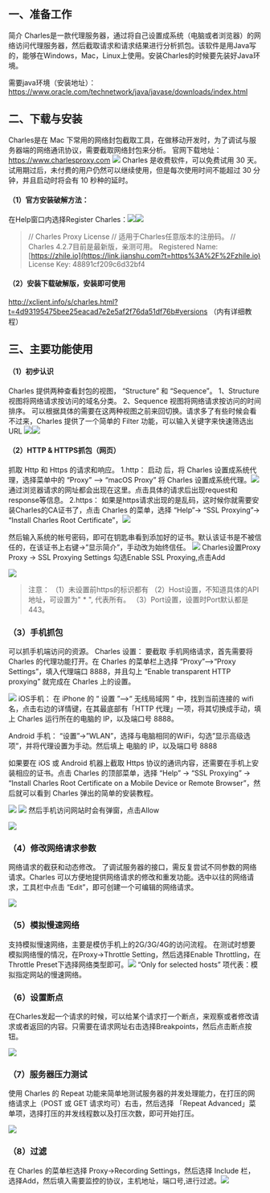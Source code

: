 ##   一、准备工作
简介
   Charles是一款代理服务器，通过将自己设置成系统（电脑或者浏览器）的网络访问代理服务器，然后截取请求和请求结果进行分析抓包。该软件是用Java写的，能够在Windows，Mac，Linux上使用。安装Charles的时候要先装好Java环境。

需要java环境（安装地址）：
 https://www.oracle.com/technetwork/java/javase/downloads/index.html
##  二、下载与安装
  Charles是在 Mac 下常用的网络封包截取工具，在做移动开发时，为了调试与服务器端的网络通讯协议，需要截取网络封包来分析。
      官网下载地址：https://www.charlesproxy.com
![](https://upload-images.jianshu.io/upload_images/5387585-80e5f5a1161ad14b.png?imageMogr2/auto-orient/strip%7CimageView2/2/w/1240)
Charles 是收费软件，可以免费试用 30 天。试用期过后，未付费的用户仍然可以继续使用，但是每次使用时间不能超过 30 分钟，并且启动时将会有 10 秒种的延时。
 #### （1）官方安装破解方法：
在Help窗口内选择Register Charles：![](https://upload-images.jianshu.io/upload_images/5387585-8c7c5b422f6e8470.png?imageMogr2/auto-orient/strip%7CimageView2/2/w/1240)![](https://upload-images.jianshu.io/upload_images/5387585-8a9fd66f143c3c97.png?imageMogr2/auto-orient/strip%7CimageView2/2/w/1240)
>  // Charles Proxy License
// 适用于Charles任意版本的注册码。
// Charles 4.2.7目前是最新版，亲测可用。
Registered Name: [https://zhile.io](https://link.jianshu.com?t=https%3A%2F%2Fzhile.io)
License Key: 48891cf209c6d32bf4 

#### （2）安装下载破解版，安装即可使用
http://xclient.info/s/charles.html?t=4d93195475bee25eacad7e2e5af2f76da51df76b#versions  （内有详细教程）

## 三、主要功能使用
#### （1）初步认识
Charles 提供两种查看封包的视图， “Structure” 和 “Sequence”。 
1、Structure 视图将网络请求按访问的域名分类。 
2、Sequence 视图将网络请求按访问的时间排序。 
可以根据具体的需要在这两种视图之前来回切换。请求多了有些时候会看不过来，Charles 提供了一个简单的 Filter 功能，可以输入关键字来快速筛选出 URL 
![](https://upload-images.jianshu.io/upload_images/5387585-5bebe5d18de74df5.png?imageMogr2/auto-orient/strip%7CimageView2/2/w/1240)![](https://upload-images.jianshu.io/upload_images/5387585-505c18a7350987b6.png?imageMogr2/auto-orient/strip%7CimageView2/2/w/1240)
#### （2）HTTP & HTTPS抓包（网页）
抓取 Http 和 Https 的请求和响应。
1.http：
启动 后，将 Charles 设置成系统代理，选择菜单中的 “Proxy” –> “macOS Proxy” 将 Charles 设置成系统代理。![](https://upload-images.jianshu.io/upload_images/5387585-32dce46c59f0fe07.png?imageMogr2/auto-orient/strip%7CimageView2/2/w/1240)
通过浏览器请求的网址都会出现在这里。点击具体的请求后出现request和response等信息。
2.https：
如果是https请求出现的是乱码，这时候你就需要安装Charles的CA证书了，点击 Charles 的菜单，选择 “Help”-> “SSL Proxying”-> “Install Charles Root Certificate”，![](https://upload-images.jianshu.io/upload_images/5387585-0a4df81e0a972b23.png?imageMogr2/auto-orient/strip%7CimageView2/2/w/1240)

然后输入系统的帐号密码，即可在钥匙串看到添加好的证书。默认该证书是不被信任的，在该证书上右键->”显示简介”，手动改为始终信任。 ![](https://upload-images.jianshu.io/upload_images/5387585-617531cfca1a329a.png?imageMogr2/auto-orient/strip%7CimageView2/2/w/1240)
Charles设置Proxy
Proxy -> SSL Proxying Settings
勾选Enable SSL Proxying,点击Add

![](https://upload-images.jianshu.io/upload_images/5387585-b4b478db73c60fc7.png?imageMogr2/auto-orient/strip%7CimageView2/2/w/1240)

> 注意：
（1）未设置前https的标识都有<unknown>
（2）Host设置，不知道具体的API地址，可设置为" * ", 代表所有。
（3）Port设置，设置时Port默认都是443。

### （3）手机抓包
可以抓手机端访问的资源。
Charles 设置：
要截取 手机网络请求，首先需要将 Charles 的代理功能打开。在 Charles 的菜单栏上选择 “Proxy”–>“Proxy Settings”，填入代理端口 8888，并且勾上 “Enable transparent HTTP proxying” 就完成在 Charles 上的设置。

![](https://upload-images.jianshu.io/upload_images/5387585-213142313fc469f3.png?imageMogr2/auto-orient/strip%7CimageView2/2/w/1240)
iOS手机：
在 iPhone 的 “ 设置 ”–>“ 无线局域网 ” 中，找到当前连接的 wifi 名，点击右边的详情键，在其最底部有「HTTP 代理」一项，将其切换成手动，填上 Charles 运行所在的电脑的 IP，以及端口号 8888。

Android 手机：
“设置”->”WLAN”，选择与电脑相同的WiFi，勾选”显示高级选项”，并将代理设置为手动。然后填上 电脑的 IP，以及端口号 8888 

如果要在 iOS 或 Android 机器上截取 Https 协议的通讯内容，还需要在手机上安装相应的证书。点击 Charles 的顶部菜单，选择 “Help” -> “SSL Proxying” -> “Install Charles Root Certificate on a Mobile Device or Remote Browser”，然后就可以看到 Charles 弹出的简单的安装教程。 

![](https://upload-images.jianshu.io/upload_images/5387585-5992c64f3ea3ab6e.png?imageMogr2/auto-orient/strip%7CimageView2/2/w/1240)
![](https://upload-images.jianshu.io/upload_images/5387585-45c660c52d83e94e.png?imageMogr2/auto-orient/strip%7CimageView2/2/w/1240)
然后手机访问网站时会有弹窗，点击Allow

![](https://upload-images.jianshu.io/upload_images/5387585-b3ac5abf0949aaba.png?imageMogr2/auto-orient/strip%7CimageView2/2/w/1240)

### （4）修改网络请求参数
网络请求的截获和动态修改。
了调试服务器的接口，需反复尝试不同参数的网络请求。Charles 可以方便地提供网络请求的修改和重发功能。选中以往的网络请求，工具栏中点击 “Edit”，即可创建一个可编辑的网络请求。

![](https://upload-images.jianshu.io/upload_images/5387585-ab6cf601976a5def.png?imageMogr2/auto-orient/strip%7CimageView2/2/w/1240)
### （5）模拟慢速网络
支持模拟慢速网络，主要是模仿手机上的2G/3G/4G的访问流程。
在测试时想要模拟网络慢的情况，在Proxy->Throttle Setting，然后选择Enable Throttling，在Throttle Preset下选择网络类型即可。![](https://upload-images.jianshu.io/upload_images/5387585-24319a6cd90a1f5d.png?imageMogr2/auto-orient/strip%7CimageView2/2/w/1240)
 “Only for selected hosts” 项代表：模拟指定网站的慢速网络。
### （6）设置断点

在Charles发起一个请求的时候，可以给某个请求打一个断点，来观察或者修改请求或者返回的内容。只需要在请求网址右击选择Breakpoints，然后点击断点按钮。

![](https://upload-images.jianshu.io/upload_images/5387585-534a7f40c651daa3.png?imageMogr2/auto-orient/strip%7CimageView2/2/w/1240)

### （7）服务器压力测试
使用 Charles 的 Repeat 功能来简单地测试服务器的并发处理能力，在打压的网络请求上（POST 或 GET 请求均可）右击，然后选择 「Repeat Advanced」菜单项，选择打压的并发线程数以及打压次数，即可开始打压。

![](https://upload-images.jianshu.io/upload_images/5387585-02b1eb7ba0680f1f.png?imageMogr2/auto-orient/strip%7CimageView2/2/w/1240)
### （8）过滤

在 Charles 的菜单栏选择 Proxy->Recording Settings，然后选择 Include 栏，选择Add，然后填入需要监控的协议，主机地址，端口号,进行过滤。![](https://upload-images.jianshu.io/upload_images/5387585-dcf3544363abd981.png?imageMogr2/auto-orient/strip%7CimageView2/2/w/1240)

